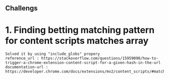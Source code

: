 ## Challengs
# 1. Finding betting matching pattern for content scripts matches array
    Solved it by using "include_globs" propery
    reference_url : https://stackoverflow.com/questions/15959090/how-to-trigger-a-chrome-extension-content-script-for-a-given-hash-in-the-url
    documentation-url : https://developer.chrome.com/docs/extensions/mv2/content_scripts/#matchAndGlob